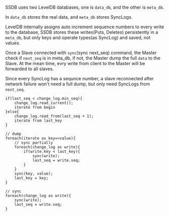 SSDB uses two LevelDB databases, one is `data_db`, and the other is `meta_db`.

In `data_db` stores the real data, and `meta_db` stores SyncLogs.

LevelDB internally assigns auto increment sequence numbers to every write to the database, SSDB stores these writes(Puts, Deletes) persistently in a `meta_db`, but only keys and operate types(as SyncLog) and saved, not values.

Once a Slave connected with `sync`(sync next\_seq) command, the Master check if `next_seq` is in meta\_db, if not, the Master dump the full `data` to the Slave. At the mean time, evry write from client to the Master will be forwarded to all slaves.

Since every SyncLog has a sequnce number, a slave reconnected after network failure won't need a full dump, but only need SyncLogs from `next_seq`.


```
if(last_seq < change_log.min_seq){
    change_log.read_current();
    iterate from begin
}else{
    change_log.read_from(last_seq + 1);
    iterate from last_key
}

// dump
foreach(iterate as key=>value){
    // sync partially
    foreach(change_log as write){
        if(write.key < last_key){
            sync(write);
            last_seq = write.seq;
        }
    }
    sync(key, value);
    last_key = key;
}

// sync
foreach(change_log as write){
    sync(write);
    last_seq = write.seq;
}
```